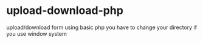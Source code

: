# upload-download-php
upload/download form using basic php
you have to change your directory if you use window system
